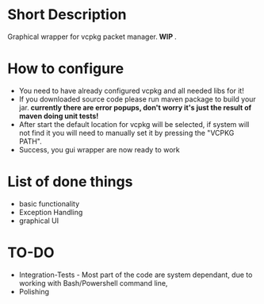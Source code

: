 # Short Description
Graphical wrapper for vcpkg packet manager.<b> WIP </b> .
# How to configure
* You need to have already configured vcpkg and all needed libs for it!
* If you downloaded source code please run maven package to build your jar.<b> currently there are error popups, don't worry it's just the result of maven doing unit tests!</b>
* After start the default location for vcpkg will be selected, if system will not find it you will need to manually set it by pressing the "VCPKG PATH".
* Success, you gui wrapper are now ready to work
# List of done things
* basic functionality
* Exception Handling
* graphical UI
# TO-DO
* Integration-Tests - Most part of the code are system dependant, due to working with Bash/Powershell command line,   
* Polishing
